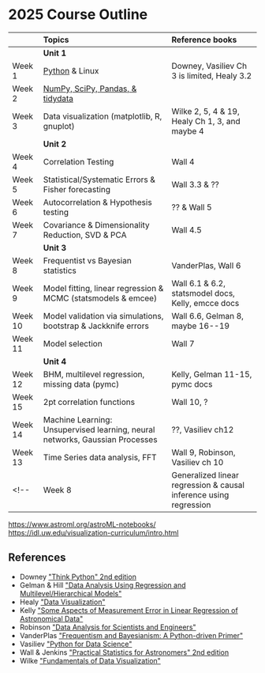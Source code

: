 # 2025 Course Outline

| | Topics | Reference books |
|:-|:------|:----------------|
| | **Unit 1** |
| Week 1   | [Python](../unit1/python) & Linux  | Downey, Vasiliev Ch 3 is limited, Healy 3.2| & ?? |
| Week 2   | [NumPy, SciPy, Pandas, & tidydata](../unit1/sci_python) | | 
| Week 3   | Data visualization (matplotlib, R, gnuplot)   | Wilke 2, 5, 4 & 19, Healy Ch 1, 3, and maybe 4|
| | **Unit 2** |
| Week 4   | Correlation Testing  | Wall 4|
| Week 5   | Statistical/Systematic Errors & Fisher forecasting | Wall 3.3  & ??|
| Week 6   | Autocorrelation & Hypothesis testing | ?? & Wall 5 |
| Week 7   | Covariance & Dimensionality Reduction, SVD & PCA  | Wall 4.5 |
| | **Unit 3** |
| Week 8   | Frequentist vs Bayesian statistics  | VanderPlas, Wall 6 |
| Week 9   | Model fitting, linear regression & MCMC (statsmodels & emcee)  | Wall 6.1 & 6.2, statsmodel docs, Kelly, emcce docs |
| Week 10   | Model validation via simulations, bootstrap & Jackknife errors  | Wall 6.6, Gelman 8, maybe 16--19 |
| Week 11  | Model selection   | Wall 7 |
| | **Unit 4** |
| Week 12  | BHM, multilevel regression, missing data (pymc)   | Kelly, Gelman 11-15, pymc docs |
| Week 15  | 2pt correlation functions | Wall 10, ? |
| Week 14  | Machine Learning: Unsupervised learning, neural networks, Gaussian Processes | ??, Vasiliev ch12|
| Week 13  | Time Series data analysis, FFT  | Wall 9, Robinson, Vasiliev ch 10 |
<!-- | Week 8   | Generalized linear regression & causal inference using regression    | Gelman 6, 7, 9, 10, A | -->

https://www.astroml.org/astroML-notebooks/
https://idl.uw.edu/visualization-curriculum/intro.html

## References

* Downey ["Think Python" 2nd edition](https://greenteapress.com/wp/think-python-2e/)
* Gelman & Hill ["Data Analysis Using Regression and Multilevel/Hierarchical Models"](https://www.cambridge.org/highereducation/books/data-analysis-using-regression-and-multilevel-hierarchical-models/32A29531C7FD730C3A68951A17C9D983#overview)
* Healy ["Data Visualization"](https://kieranhealy.org/publications/dataviz/)
* Kelly ["Some Aspects of Measurement Error in Linear Regression of Astronomical Data"](https://ui.adsabs.harvard.edu/abs/2007ApJ...665.1489K/abstract)
* Robinson ["Data Analysis for Scientists and Engineers"](https://press.princeton.edu/books/hardcover/9780691169927/data-analysis-for-scientists-and-engineers)
* VanderPlas ["Frequentism and Bayesianism: A Python-driven Primer"](https://ui.adsabs.harvard.edu/abs/2014arXiv1411.5018V/abstract)
* Vasiliev ["Python for Data Science"](https://nostarch.com/python-data-science)
* Wall & Jenkins ["Practical Statistics for Astronomers" 2nd edition](https://www.cambridge.org/us/universitypress/subjects/physics/astronomy-general/practical-statistics-astronomers-2nd-edition)
* Wilke ["Fundamentals of Data Visualization"](https://clauswilke.com/dataviz/)
